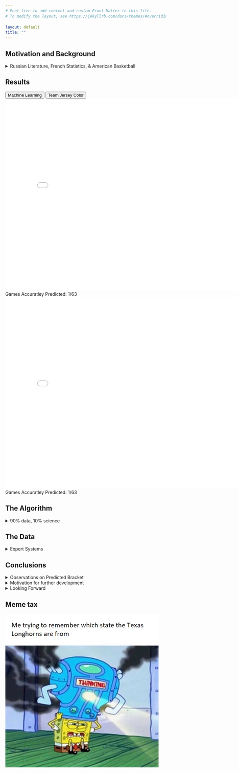 ```yaml
---
# Feel free to add content and custom Front Matter to this file.
# To modify the layout, see https://jekyllrb.com/docs/themes/#overriding-theme-defaults

layout: default
title: ""
---
```

## Motivation and Background 
<details markdown="1">
<summary style="display:list-item"><span>Russian Literature, French Statistics, & American Basketball</span></summary>

<figure>
  <img src="images\anton-chekhov-new.jpg" id="headshot"> 
    <figcaption>The face of a man that paid for medical school by writing short stories on the weekend</figcaption>
</figure>

In Anton Chekhov's 1894 short story, ["The Student"](https://americanliterature.com/author/anton-chekhov/short-story/the-student), Ivan Velikopolsky is heading home
during a cold March evening. He just left from an encounter with a friend, Vasilisa, who cried bitterly when he told her the Biblical story about [Peter's betrayal](https://en.wikipedia.org/wiki/Denial_of_Peter) that was described as occuring 2,000 years ago.
  
He realizes that it wasn't the way he told the story that moved her, but rather the guilt that Peter himself felt that brought this emotion from Vasilisa.

Ivan then says to himself, 
  
> " 'the past[...] is linked with the present by an unbroken chain of events flowing one out of another' "

> "[...] it seemed to him that he had just seen both ends of that chain; that when he touched one end the other quivered."

This chain of causality that Chekhov described might have been inspired by the French polymath, Pierre-Simon Laplace, who in 1814 wrote in his book [A Philosophical Essay on Probabilities](https://bayes.wustl.edu/Manual/laplace_A_philosophical_essay_on_probabilities.pdf)

> "Present events are connected with preceding ones by a tie based upon the evident principle that a thing cannot occur without a cause which produces it." 

<figure>
  <img src="images\9uekyze10wd41.jpg" id="headshot"> 
    <figcaption></figcaption>
</figure>

He then proposed a thought experiment: if a sufficiently intelligent being knew the present state of every single granularity of the Universe, that is, every causal link, then this being would be able to perfectly predict the future as well as retrace the past.

> "[...] an intelligence which could comprehend all the forces by which nature is animated and the respective situation of the beings who could compose it - an intelligence sufficiently vast to submit these data to analysis [...] for it; nothing would be uncertain and the future, as the past, would be present to its eyes" 

It is only appropriate that the field of computational statistical learning emerged as a way to predict outcome using historical data. 

But are the methods of prediction within this field sufficient when we start to introduce unpredictable humans?

For example, within the neary 100-year history of the NCAA's college basketball tournemant "March Madness", a 16-seeded team has never won against a 1-seeded team. That is, until 2018 when the 16-seeded UMBC upset the 1-seeded Virginia. 

<figure>
  <img src="images\header-1.jpg" id="basketballpan">  
    <figcaption>UMBC v. Virginia</figcaption>
</figure>

Could an algorithm have predicted this performance? 

In 2018 I trained a classifier on college basketball team-ranking data. It gave UMBC a 2% chance of victory against Virginia. Perhaps a "better" model would have even given it a 0% chance of victory.

This year, my methodology hasn't changed, so I expect my model to miss major upsets. Instead I propose to compare my models results to a bracket that I generated using "unpredictive" principles. Namely, predicting that the winner always has the more popular team color. 

Through this approach, I hope to ask the following questions: 
- Is it better to sometimes guess than use potentially biased data or an improperly trained model? 
- Is a domain worth modeling when the data does not capture events that could potentially hinder or benefit a team's performance? 
    - For example, ranking data might include how often players make points on the free-throw line, but what about the referee decisions that causes players to get on the free throw line? Or even, how many consecutive days were athletes not able to practice due to COVID-19? 
</details>

## Results 
<!-- Table showing predictions --> 

<head>
    <link rel="stylesheet" href="assets\css\table.css">
    <script src="assets\js\table.js"></script>
</head>
<div class="tab">
    <button class="tablinks" onclick="openCity(event, 'Machine Learning')">Machine Learning</button>
    <button class="tablinks" onclick="openCity(event, 'Team Jersey Color')">Team Jersey Color</button>
</div>

<div id="Machine Learning" class="tabcontent">
    <embed src="brackets\mm.pdf" width="800px" height="600px" />
    <figcaption> Games Accuratley Predicted: 1/63</figcaption>
</div>
<div id="Team Jersey Color" class="tabcontent">
    <embed src="brackets\teamcolor.pdf" width="800px" height="600px" />
    <figcaption> Games Accuratley Predicted: 1/63</figcaption>
</div>

## The Algorithm
<details markdown="1">
<summary style="display:list-item"><span>90% data, 10% science</span></summary>
<br><br>
</details >

## The Data
<details markdown="1">
<summary style="display:list-item"><span>Expert Systems</span></summary>

<br><br>
</details >


## Conclusions
<details markdown="1">
<summary style="display:list-item"><span>Observations on Predicted Bracket</span></summary>

My model contains no interesting upset predictions. In fact, I don't think anyone would particularly enjoy a tournemant that falls in-line with my model. 

The fun of "March Madness" is seeing underdogs such as 2018 Loyola accomplish that which all the "experts" deem as unlikely: beat lower-seeded teams. And not just accomplish that once, but enough times to reach the Final Four.

<img src="images\fans.jpg" id="basketballpan"> 

In fact, life's most exciting moments are arguably when the unlikely becomes realized. For example, retail investors making millions off of the stock market.

<img src="images\stonk.jpg" id="headshot"/>

Training a model on expert data will introduce bias into a model if all the experts fall in line. This will obviously make it "blind" to those unexpected moments we enjoy.

But it still has its validity. As someone that has never watched a basketball game out of enjoyment, I have no domain knowledge on this sport. In result I have two paths to take: I can either rely on the establishment's collective knowledge and the data-based that they create metrics; or I can take the path of self-education and attempt to create metrics myself.

The latter obviously seems like the riskier option. 
<br><br>
</details >

<details markdown="1">
<summary style="display:list-item"><span>Motivation for further development</span></summary>

- 

<br><br>
</details >

<details markdown="1">
<summary style="display:list-item"><span>Looking Forward</span></summary>

This year, the model I initially created was trained on data that was no longer available. Can I create a model
<br><br>
</details >

</details >

## Meme tax 

<img src="images\4c7r0e.jpg" id="headshot"/>